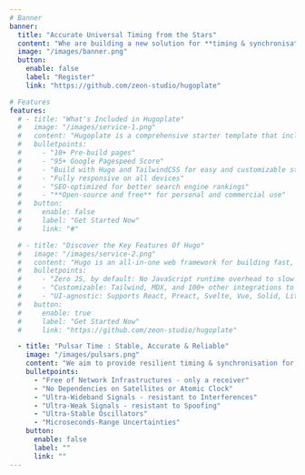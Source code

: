 ```yaml
---
# Banner
banner:
  title: "Accurate Universal Timing from the Stars"
  content: "Whe are building a new solution for **timing & synchronisation**, based on real-time radio **pulsar** observations with a cutting edge compact and flat radiotelescope (under development)"
  image: "/images/banner.png"
  button:
    enable: false
    label: "Register"
    link: "https://github.com/zeon-studio/hugoplate"

# Features
features:
  # - title: "What's Included in Hugoplate"
  #   image: "/images/service-1.png"
  #   content: "Hugoplate is a comprehensive starter template that includes everything you need to get started with your Hugo project. What's Included in Hugoplate"
  #   bulletpoints:
  #     - "10+ Pre-build pages"
  #     - "95+ Google Pagespeed Score"
  #     - "Build with Hugo and TailwindCSS for easy and customizable styling"
  #     - "Fully responsive on all devices"
  #     - "SEO-optimized for better search engine rankings"
  #     - "**Open-source and free** for personal and commercial use"
  #   button:
  #     enable: false
  #     label: "Get Started Now"
  #     link: "#"

  # - title: "Discover the Key Features Of Hugo"
  #   image: "/images/service-2.png"
  #   content: "Hugo is an all-in-one web framework for building fast, content-focused websites. It offers a range of exciting features for developers and website creators. Some of the key features are:"
  #   bulletpoints:
  #     - "Zero JS, by default: No JavaScript runtime overhead to slow you down."
  #     - "Customizable: Tailwind, MDX, and 100+ other integrations to choose from."
  #     - "UI-agnostic: Supports React, Preact, Svelte, Vue, Solid, Lit and more."
  #   button:
  #     enable: true
  #     label: "Get Started Now"
  #     link: "https://github.com/zeon-studio/hugoplate"

  - title: "Pulsar Time : Stable, Accurate & Reliable"
    image: "/images/pulsars.png"
    content: "We aim to provide resilient timing & synchronisation for critical infrastructures (without any connectivity involved) with pulsar timing on a compact radiotelescope."
    bulletpoints:
      - "Free of Network Infrastructures - only a receiver"
      - "No Dependencies on Satellites or Atomic Clock"
      - "Ultra-Wideband Signals - resistant to Interferences"
      - "Ultra-Weak Signals - resistant to Spoofing"
      - "Ultra-Stable Oscillators"
      - "Microseconds-Range Uncertainties"
    button:
      enable: false
      label: ""
      link: ""
---
```

